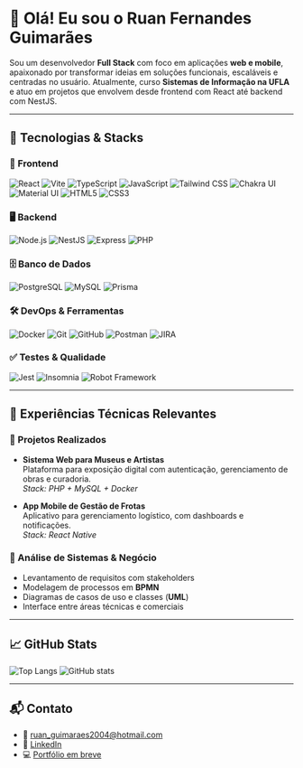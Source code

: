 # 👋 Olá! Eu sou o Ruan Fernandes Guimarães

Sou um desenvolvedor **Full Stack** com foco em aplicações **web e mobile**, apaixonado por transformar ideias em soluções funcionais, escaláveis e centradas no usuário. Atualmente, curso **Sistemas de Informação na UFLA** e atuo em projetos que envolvem desde frontend com React até backend com NestJS.

---

## 🧰 Tecnologias & Stacks

### 🎨 Frontend  
![React](https://img.shields.io/badge/React-20232A?style=for-the-badge&logo=react&logoColor=61DAFB)
![Vite](https://img.shields.io/badge/Vite-646CFF?style=for-the-badge&logo=vite&logoColor=FFD62E)
![TypeScript](https://img.shields.io/badge/TypeScript-3178C6?style=for-the-badge&logo=typescript&logoColor=fff)
![JavaScript](https://img.shields.io/badge/JavaScript-F7DF1E?style=for-the-badge&logo=javascript&logoColor=000)
![Tailwind CSS](https://img.shields.io/badge/Tailwind-06B6D4?style=for-the-badge&logo=tailwindcss&logoColor=fff)
![Chakra UI](https://img.shields.io/badge/Chakra_UI-319795?style=for-the-badge&logo=chakraui&logoColor=fff)
![Material UI](https://img.shields.io/badge/MUI-007FFF?style=for-the-badge&logo=mui&logoColor=fff)
![HTML5](https://img.shields.io/badge/HTML5-E34F26?style=for-the-badge&logo=html5&logoColor=fff)
![CSS3](https://img.shields.io/badge/CSS3-1572B6?style=for-the-badge&logo=css3&logoColor=fff)

### 🖥️ Backend  
![Node.js](https://img.shields.io/badge/Node.js-339933?style=for-the-badge&logo=node.js&logoColor=fff)
![NestJS](https://img.shields.io/badge/NestJS-E0234E?style=for-the-badge&logo=nestjs&logoColor=fff)
![Express](https://img.shields.io/badge/Express-000000?style=for-the-badge&logo=express&logoColor=fff)
![PHP](https://img.shields.io/badge/PHP-777BB4?style=for-the-badge&logo=php&logoColor=fff)

### 🗄️ Banco de Dados  
![PostgreSQL](https://img.shields.io/badge/PostgreSQL-4169E1?style=for-the-badge&logo=postgresql&logoColor=fff)
![MySQL](https://img.shields.io/badge/MySQL-00758F?style=for-the-badge&logo=mysql&logoColor=fff)
![Prisma](https://img.shields.io/badge/Prisma-2D3748?style=for-the-badge&logo=prisma&logoColor=fff)

### 🛠️ DevOps & Ferramentas  
![Docker](https://img.shields.io/badge/Docker-2496ED?style=for-the-badge&logo=docker&logoColor=fff)
![Git](https://img.shields.io/badge/Git-F05032?style=for-the-badge&logo=git&logoColor=fff)
![GitHub](https://img.shields.io/badge/GitHub-181717?style=for-the-badge&logo=github&logoColor=fff)
![Postman](https://img.shields.io/badge/Postman-FF6C37?style=for-the-badge&logo=postman&logoColor=fff)
![JIRA](https://img.shields.io/badge/JIRA-0052CC?style=for-the-badge&logo=jira&logoColor=fff)

### ✅ Testes & Qualidade  
![Jest](https://img.shields.io/badge/Jest-C21325?style=for-the-badge&logo=jest&logoColor=fff)
![Insomnia](https://img.shields.io/badge/Insomnia-4000BF?style=for-the-badge&logo=insomnia&logoColor=fff)
![Robot Framework](https://img.shields.io/badge/Robot_Framework-000000?style=for-the-badge)

---

## 📌 Experiências Técnicas Relevantes

### 🔧 Projetos Realizados
- **Sistema Web para Museus e Artistas**  
  Plataforma para exposição digital com autenticação, gerenciamento de obras e curadoria.  
  _Stack: PHP + MySQL + Docker_

- **App Mobile de Gestão de Frotas**  
  Aplicativo para gerenciamento logístico, com dashboards e notificações.  
  _Stack: React Native_

### 💼 Análise de Sistemas & Negócio
- Levantamento de requisitos com stakeholders  
- Modelagem de processos em **BPMN**  
- Diagramas de casos de uso e classes (**UML**)  
- Interface entre áreas técnicas e comerciais  

---

## 📈 GitHub Stats

![Top Langs](https://github-readme-stats.vercel.app/api/top-langs/?username=RuanFernandes&theme=github_dark&layout=compact)
![GitHub stats](https://github-readme-stats.vercel.app/api?username=RuanFernandes&show_icons=true&theme=github_dark&hide_title=true)

---

## 📬 Contato

- 📧 ruan_guimaraes2004@hotmail.com  
- 💼 [LinkedIn](https://linkedin.com/in/ruanfergui)  
- 💻 [Portfólio em breve](#)
